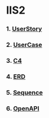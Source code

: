 # IIS2

### 1. [UserStory](UserStory.md)
### 2. [UserCase](UserCase.md)
### 3. [C4](C4.md)
### 4. [ERD](ERD.md)
### 5. [Sequence](Sequence.md)
### 6. [OpenAPI](OpenAPI.md)
